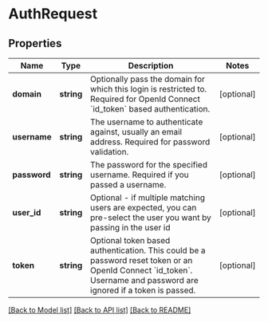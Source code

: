 # AuthRequest

## Properties
Name | Type | Description | Notes
------------ | ------------- | ------------- | -------------
**domain** | **string** | Optionally pass the domain for which this login is restricted to. Required for OpenId Connect &#x60;id_token&#x60; based authentication. | [optional] 
**username** | **string** | The username to authenticate against, usually an email address. Required for password validation. | [optional] 
**password** | **string** | The password for the specified username. Required if you passed a username. | [optional] 
**user_id** | **string** | Optional - if multiple matching users are expected, you can pre-select the user you want by passing in the user id | [optional] 
**token** | **string** | Optional token based authentication. This could be a password reset token or an OpenId Connect &#x60;id_token&#x60;. Username and password are ignored if a token is passed. | [optional] 

[[Back to Model list]](../README.md#documentation-for-models) [[Back to API list]](../README.md#documentation-for-api-endpoints) [[Back to README]](../README.md)


